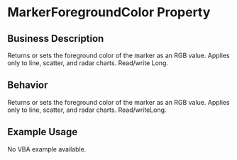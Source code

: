 # MarkerForegroundColor Property

## Business Description
Returns or sets the foreground color of the marker as an RGB value. Applies only to line, scatter, and radar charts. Read/write Long.

## Behavior
Returns or sets the foreground color of the marker as an RGB value. Applies only to line, scatter, and radar charts. Read/writeLong.

## Example Usage
No VBA example available.